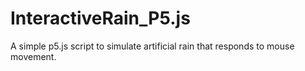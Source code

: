 # InteractiveRain_P5.js
A simple p5.js script to simulate artificial rain that responds to mouse movement.
